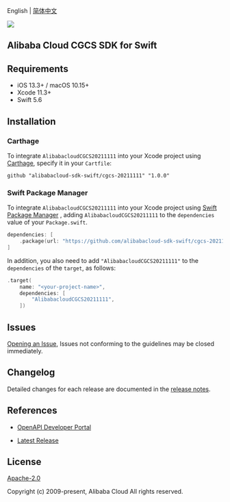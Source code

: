 English | [简体中文](README-CN.md)

![](https://aliyunsdk-pages.alicdn.com/icons/AlibabaCloud.svg)

## Alibaba Cloud CGCS SDK for Swift

## Requirements

- iOS 13.3+ / macOS 10.15+
- Xcode 11.3+
- Swift 5.6

## Installation

### Carthage

To integrate `AlibabacloudCGCS20211111` into your Xcode project using [Carthage](https://github.com/Carthage/Carthage), specify it in your `Cartfile`:

```ogdl
github "alibabacloud-sdk-swift/cgcs-20211111" "1.0.0"
```

### Swift Package Manager

To integrate `AlibabacloudCGCS20211111` into your Xcode project using [Swift Package Manager](https://swift.org/package-manager/) , adding `AlibabacloudCGCS20211111` to the `dependencies` value of your `Package.swift`.

```swift
dependencies: [
    .package(url: "https://github.com/alibabacloud-sdk-swift/cgcs-20211111.git", from: "1.0.0")
]
```

In addition, you also need to add `"AlibabacloudCGCS20211111"` to the `dependencies` of the `target`, as follows:

```swift
.target(
    name: "<your-project-name>",
    dependencies: [
        "AlibabacloudCGCS20211111",
    ])
```

## Issues

[Opening an Issue](https://github.com/alibabacloud-sdk-swift/cgcs-20211111/issues/new), Issues not conforming to the guidelines may be closed immediately.

## Changelog

Detailed changes for each release are documented in the [release notes](./ChangeLog.txt).

## References

* [OpenAPI Developer Portal](https://next.api.alibabacloud.com/home)
- [Latest Release](https://github.com/alibabacloud-sdk-swift/cgcs-20211111)

## License

[Apache-2.0](http://www.apache.org/licenses/LICENSE-2.0)

Copyright (c) 2009-present, Alibaba Cloud All rights reserved.
